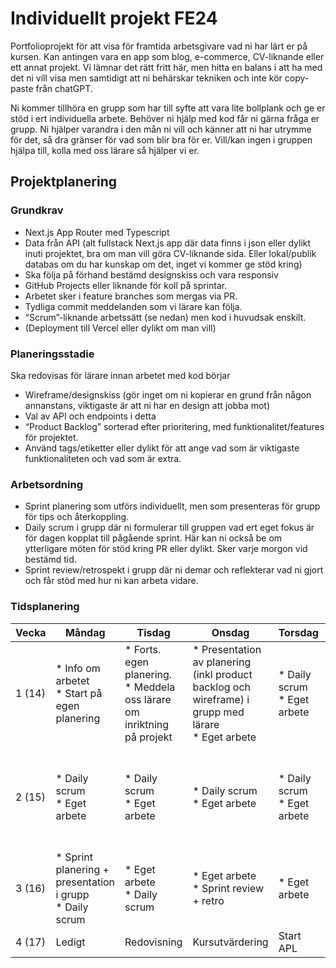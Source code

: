 # Individuellt projekt FE24
Portfolioprojekt för att visa för framtida arbetsgivare vad ni har lärt er på kursen. Kan antingen vara en app som blog, e-commerce, CV-liknande eller ett annat projekt. Vi lämnar det rätt fritt här, men hitta en balans i att ha med det ni vill visa men samtidigt att ni behärskar tekniken och inte kör copy-paste från chatGPT.

Ni kommer tillhöra en grupp som har till syfte att vara lite bollplank och ge er stöd i ert individuella arbete. Behöver ni hjälp med kod får ni gärna fråga er grupp. Ni hjälper varandra i den mån ni vill och känner att ni har utrymme för det, så dra gränser för vad som blir bra för er. Vill/kan ingen i gruppen hjälpa till, kolla med oss lärare så hjälper vi er.

## Projektplanering
### Grundkrav
* Next.js App Router med Typescript
* Data från API (alt fullstack Next.js app där data finns i json eller dylikt inuti projektet, bra om man vill göra CV-liknande sida. Eller lokal/publik databas om du har kunskap om det, inget vi kommer ge stöd kring)
* Ska följa på förhand bestämd designskiss och vara responsiv
* GitHub Projects eller liknande för koll på sprintar.
* Arbetet sker i feature branches som mergas via PR. 
* Tydliga commit meddelanden som vi lärare kan följa.
* “Scrum”-liknande arbetssätt (se nedan) men kod i huvudsak enskilt. 
* (Deployment till Vercel eller dylikt om man vill)

### Planeringsstadie
Ska redovisas för lärare innan arbetet med kod börjar
* Wireframe/designskiss (gör inget om ni kopierar en grund från någon annanstans, viktigaste är att ni har en design att jobba mot)
* Val av API och endpoints i detta
* “Product Backlog” sorterad efter prioritering, med funktionalitet/features för projektet.
* Använd tags/etiketter eller dylikt för att ange vad som är viktigaste funktionaliteten och vad som är extra.

### Arbetsordning
* Sprint planering som utförs individuellt, men som presenteras för grupp för tips och återkoppling.
* Daily scrum i grupp där ni formulerar till gruppen vad ert eget fokus är för dagen kopplat till pågående sprint. Här kan ni också be om ytterligare möten för stöd kring PR eller dylikt. Sker varje morgon vid bestämd tid.
* Sprint review/retrospekt i grupp där ni demar och reflekterar vad ni gjort och får stöd med hur ni kan arbeta vidare.

### Tidsplanering

| Vecka | Måndag | Tisdag | Onsdag | Torsdag | Fredag |
|---------|--------|----------|-----------|----------|---------|
| 1 (14)|* Info om arbetet <br/>* Start på egen planering | * Forts. egen planering. <br/>* Meddela oss lärare om inriktning på projekt | * Presentation av planering (inkl product backlog och wireframe) i grupp med lärare<br/> * Eget arbete | * Daily scrum <br/>* Eget arbete | * Daily scrum <br/>* Eget arbete|
|2 (15)| * Daily scrum <br/>* Eget arbete |  * Daily scrum <br/> * Eget arbete |  * Daily scrum <br/>* Eget arbete |  * Daily scrum <br/>* Eget arbete |  * Daily scrum <br/>* Sprint review + retro <br/>* Eget arbete |
| 3 (16) | * Sprint planering + presentation i grupp <br/>* Daily scrum | * Eget arbete <br/>* Daily scrum | * Eget arbete <br/>* Sprint review + retro | * Eget arbete | Ledigt |
| 4 (17) | Ledigt | Redovisning | Kursutvärdering | Start APL | APL |

